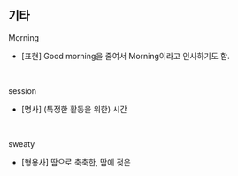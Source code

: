 ## 기타

Morning
- [표현] Good morning을 줄여서 Morning이라고 인사하기도 함.

<br>

session
- [명사] (특정한 활동을 위한) 시간

<br>

sweaty
- [형용사] 땀으로 축축한, 땀에 젖은
